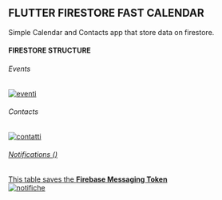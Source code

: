 <h2>FLUTTER FIRESTORE FAST CALENDAR</h2>
Simple Calendar and Contacts app that store data on firestore.
<br>
<h4>FIRESTORE STRUCTURE</h4>

<h6>Events</h6>
<a href="https://ibb.co/SmrJ98S"><img src="https://i.ibb.co/SmrJ98S/eventi.png" alt="eventi" border="0"></a> 
 
 <h6>Contacts</h6>
<a href="https://ibb.co/L9RHqb6"><img src="https://i.ibb.co/L9RHqb6/contatti.png" alt="contatti" border="0">
 
  <h6>Notifications ()</h6>
  <span>This table saves the  <b>Firebase Messaging Token</b></span>
  <br>
</a> <a href="https://ibb.co/t4hGZ64"><img src="https://i.ibb.co/t4hGZ64/notifiche.png" alt="notifiche" border="0"></a>
